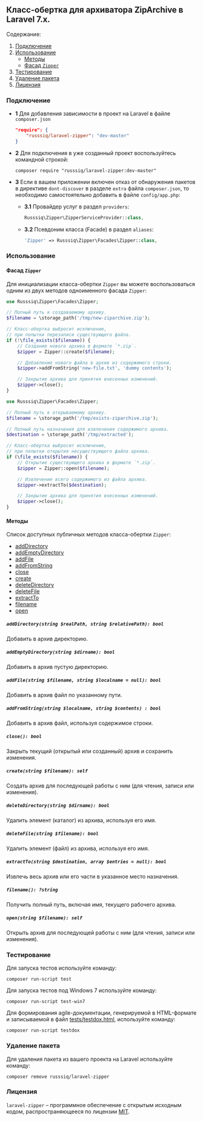 ## Класс-обертка для архиватора ZipArchive в Laravel 7.x.



Содержание:
 1. [Подключение](#Подключение)
 1. [Использование](#Использование)
     - [Методы](#Методы)
     - [Фасад `Zipper`](#facade-zipper)
 1. [Тестирование](#Тестирование)
 1. [Удаление пакета](#Удаление-пакета)
 1. [Лицензия](#Лицензия)

### Подключение

 - **1** Для добавления зависимости в проект на Laravel в файле `composer.json`

    ```json
    "require": {
        "russsiq/laravel-zipper": "dev-master"
    }
    ```

 - **2** Для подключения в уже созданный проект воспользуйтесь командной строкой:

    ```console
    composer require "russsiq/laravel-zipper:dev-master"
    ```

 - **3** Если в вашем приложении включен отказ от обнаружения пакетов в директиве `dont-discover` в разделе `extra` файла `composer.json`, то необходимо самостоятельно добавить в файле `config/app.php`:

    - **3.1** Провайдер услуг в раздел `providers`:

        ```php
        Russsiq\Zipper\ZipperServiceProvider::class,
        ```

    - **3.2** Псевдоним класса (Facade) в раздел `aliases`:

        ```php
        'Zipper' => Russsiq\Zipper\Facades\Zipper::class,
        ```

### Использование

<a name="facade-zipper"></a>
#### Фасад `Zipper`

Для инициализации класса-обертки `Zipper` вы можете воспользоваться одним из двух методов одноименного фасада `Zipper`:

```php
use Russsiq\Zipper\Facades\Zipper;

// Полный путь к создаваемому архиву.
$filename = \storage_path('/tmp/new-ziparchive.zip');

// Класс-обертка выбросит исключение,
// при попытки перезаписи существующего файла.
if (!\file_exists($filename)) {
    // Создание нового архива в формате `*.zip`.
    $zipper = Zipper::create($filename);

    // Добавление нового файла в архив из содержимого строки.
    $zipper->addFromString('new-file.txt', 'dummy contents');

    // Закрытие архива для принятия внесенных изменений.
    $zipper->close();
}
```

```php
use Russsiq\Zipper\Facades\Zipper;

// Полный путь к открываемому архиву.
$filename = \storage_path('/tmp/exists-ziparchive.zip');

// Полный путь назначения для извлечения содержимого архива.
$destination = \storage_path('/tmp/extracted');

// Класс-обертка выбросит исключение,
// при попытки открытия несуществующего файла архива.
if (\file_exists($filename)) {
    // Открытие существующего архива в формате `*.zip`.
    $zipper = Zipper::open($filename);

    // Извлечение всего содержимого из файла архива.
    $zipper->extractTo($destination);

    // Закрытие архива для принятия внесенных изменений.
    $zipper->close();
}
```

#### Методы

Список доступных публичных методов класса-обертки `Zipper`:

 - [addDirectory](#method-addDirectory)
 - [addEmptyDirectory](#method-addEmptyDirectory)
 - [addFile](#method-addFile)
 - [addFromString](#method-addFromString)
 - [close](#method-close)
 - [create](#method-create)
 - [deleteDirectory](#method-deleteDirectory)
 - [deleteFile](#method-deleteFile)
 - [extractTo](#method-extractTo)
 - [filename](#method-filename)
 - [open](#method-open)

<a name="method-addDirectory"></a>
##### `addDirectory(string $realPath, string $relativePath): bool`
Добавить в архив директорию.

<a name="method-addEmptyDirectory"></a>
##### `addEmptyDirectory(string $dirname): bool`
Добавить в архив пустую директорию.

<a name="method-addFile"></a>
##### `addFile(string $filename, string $localname = null): bool`
Добавить в архив файл по указанному пути.

<a name="method-addFromString"></a>
##### `addFromString(string $localname, string $contents) : bool`
Добавить в архив файл, используя содержимое строки.

<a name="method-close"></a>
##### `close(): bool`
Закрыть текущий (открытый или созданный) архив и сохранить изменения.

<a name="method-create"></a>
##### `create(string $filename): self`
Создать архив для последующей работы с ним (для чтения, записи или изменения).

<a name="method-deleteDirectory"></a>
##### `deleteDirectory(string $dirname): bool`
Удалить элемент (каталог) из архива, используя его имя.

<a name="method-deleteFile"></a>
##### `deleteFile(string $filename): bool`
Удалить элемент (файл) из архива, используя его имя.

<a name="method-extractTo"></a>
##### `extractTo(string $destination, array $entries = null): bool`
Извлечь весь архив или его части в указанное место назначения.

<a name="method-filename"></a>
##### `filename(): ?string`
Получить полный путь, включая имя, текущего рабочего архива.

<a name="method-open"></a>
##### `open(string $filename): self`
Открыть архив для последующей работы с ним (для чтения, записи или изменения).

### Тестирование

Для запуска тестов используйте команду:

```console
composer run-script test
```

Для запуска тестов под Windows 7 используйте команду:

```console
composer run-script test-win7
```

Для формирования agile-документации, генерируемой в HTML-формате и записываемой в файл [tests/testdox.html](tests/testdox.html), используйте команду:

```console
composer run-script testdox
```

### Удаление пакета

Для удаления пакета из вашего проекта на Laravel используйте команду:

```console
composer remove russsiq/laravel-zipper
```

### Лицензия

`laravel-zipper` – программное обеспечение с открытым исходным кодом, распространяющееся по лицензии [MIT](LICENSE).

